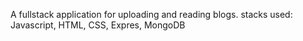 A fullstack application for uploading and reading blogs.
stacks used: Javascript, HTML, CSS, Expres, MongoDB
